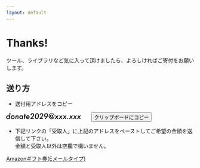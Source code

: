 ```yaml
---
layout: default
---
```

Thanks!
====

ツール、ライブラリなど気に入って頂けましたら、よろしければご寄付をお願いします。

## 送り方

* 送付用アドレスをコピー  

![email](./imgs/email.png)&nbsp;&nbsp;&nbsp;&nbsp;&nbsp;&nbsp;&nbsp;<button>クリップボードにコピー</button>  

* 下記リンクの「受取人」に上記のアドレスをペーストしてご希望の金額を送信して下さい。  
金額と受取人以外は空欄で構いません。

[Amazonギフト券(Eメールタイプ)](https://www.amazon.co.jp/gp/product/B004N3APDM)